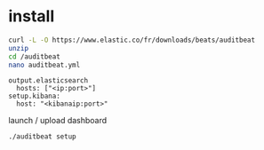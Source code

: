 # install 
```bash
curl -L -O https://www.elastic.co/fr/downloads/beats/auditbeat
unzip
cd /auditbeat
nano auditbeat.yml
```
```
output.elasticsearch
  hosts: ["<ip:port>"]
setup.kibana:
  host: "<kibanaip:port>"
```
launch / upload dashboard
```bash
./auditbeat setup
```


